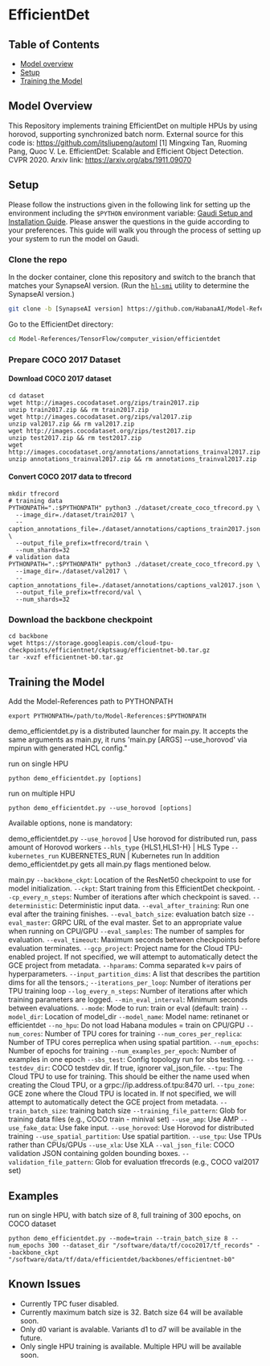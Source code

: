 # EfficientDet

## Table of Contents
* [Model overview](#Model-overview)
* [Setup](#Setup)
* [Training the Model](#Training-the-model)

## Model Overview
This Repository implements training EfficientDet on multiple HPUs by using horovod, supporting synchronized batch norm.
External source for this code is: https://github.com/itsliupeng/automl
[1] Mingxing Tan, Ruoming Pang, Quoc V. Le. EfficientDet: Scalable and Efficient Object Detection. CVPR 2020. Arxiv link: https://arxiv.org/abs/1911.09070

## Setup

Please follow the instructions given in the following link for setting up the
environment including the `$PYTHON` environment variable: [Gaudi Setup and
Installation Guide](https://github.com/HabanaAI/Setup_and_Install). Please
answer the questions in the guide according to your preferences. This guide will
walk you through the process of setting up your system to run the model on
Gaudi.

### Clone the repo

In the docker container, clone this repository and switch to the branch that
matches your SynapseAI version. (Run the
[`hl-smi`](https://docs.habana.ai/en/latest/System_Management_Tools_Guide/System_Management_Tools.html#hl-smi-utility-options)
utility to determine the SynapseAI version.)

```bash
git clone -b [SynapseAI version] https://github.com/HabanaAI/Model-References
```
Go to the EfficientDet directory:
```bash
cd Model-References/TensorFlow/computer_vision/efficientdet
```

### Prepare COCO 2017 Dataset
#### Download COCO 2017 dataset
```
cd dataset
wget http://images.cocodataset.org/zips/train2017.zip
unzip train2017.zip && rm train2017.zip
wget http://images.cocodataset.org/zips/val2017.zip
unzip val2017.zip && rm val2017.zip
wget http://images.cocodataset.org/zips/test2017.zip
unzip test2017.zip && rm test2017.zip
wget http://images.cocodataset.org/annotations/annotations_trainval2017.zip
unzip annotations_trainval2017.zip && rm annotations_trainval2017.zip
```

#### Convert COCO 2017 data to tfrecord
```
mkdir tfrecord
# training data
PYTHONPATH=".:$PYTHONPATH" python3 ./dataset/create_coco_tfrecord.py \
  --image_dir=./dataset/train2017 \
  --caption_annotations_file=./dataset/annotations/captions_train2017.json \
  --output_file_prefix=tfrecord/train \
  --num_shards=32
# validation data
PYTHONPATH=".:$PYTHONPATH" python3 ./dataset/create_coco_tfrecord.py \
  --image_dir=./dataset/val2017 \
  --caption_annotations_file=./dataset/annotations/captions_val2017.json \
  --output_file_prefix=tfrecord/val \
  --num_shards=32
```

### Download the backbone checkpoint
```
cd backbone
wget https://storage.googleapis.com/cloud-tpu-checkpoints/efficientnet/ckptsaug/efficientnet-b0.tar.gz
tar -xvzf efficientnet-b0.tar.gz
```

## Training the Model
Add the Model-References path to PYTHONPATH
```
export PYTHONPATH=/path/to/Model-References:$PYTHONPATH
```

demo_efficientdet.py is a distributed launcher for main.py. It accepts the same arguments as main.py, it runs 'main.py [ARGS] --use_horovod' via mpirun with generated HCL config."

run on single HPU
```
python demo_efficientdet.py [options]
```
run on multiple HPU
```
python demo_efficientdet.py --use_horovod [options]
```

Available options, none is mandatory:

demo_efficientdet.py
  `--use_horovod`             | Use horovod for distributed run, pass amount of Horovod workers
  `--hls_type` {HLS1,HLS1-H}  | HLS Type
  `--kubernetes_run` KUBERNETES_RUN | Kubernetes run
In addition demo_efficientdet.py gets all main.py flags mentioned below.

main.py
  `--backbone_ckpt`: Location of the ResNet50 checkpoint to use for model initialization.
  `--ckpt`: Start training from this EfficientDet checkpoint.
  `--cp_every_n_steps`: Number of iterations after which checkpoint is saved.
  `--deterministic`: Deterministic input data.
  `--eval_after_training`: Run one eval after the training finishes.
  `--eval_batch_size`: evaluation batch size
  `--eval_master`: GRPC URL of the eval master. Set to an appropriate value when running on CPU/GPU
  `--eval_samples`: The number of samples for evaluation.
  `--eval_timeout`: Maximum seconds between checkpoints before evaluation terminates.
  `--gcp_project`: Project name for the Cloud TPU-enabled project. If not specified, we will attempt to automatically detect the GCE project from metadata.
  `--hparams`: Comma separated k=v pairs of hyperparameters.
  `--input_partition_dims`: A list that describes the partition dims for all the tensors.;
  `--iterations_per_loop`: Number of iterations per TPU training loop
  `--log_every_n_steps`: Number of iterations after which training parameters are logged.
  `--min_eval_interval`: Minimum seconds between evaluations.
  `--mode`: Mode to run: train or eval (default: train)
  `--model_dir`: Location of model_dir
  `--model_name`: Model name: retinanet or efficientdet
  `--no_hpu`: Do not load Habana modules = train on CPU/GPU
  `--num_cores`: Number of TPU cores for training
  `--num_cores_per_replica`: Number of TPU cores perreplica when using spatial partition.
  `--num_epochs`: Number of epochs for training
  `--num_examples_per_epoch`: Number of examples in one epoch
  `--sbs_test`: Config topology run for sbs testing.
  `--testdev_dir`: COCO testdev dir. If true, ignorer val_json_file.
  `--tpu`: The Cloud TPU to use for training. This should be either the name used when creating the Cloud TPU, or a grpc://ip.address.of.tpu:8470 url.
  `--tpu_zone`: GCE zone where the Cloud TPU is located in. If not specified, we will attempt to automatically detect the GCE project from metadata.
  `--train_batch_size`: training batch size
  `--training_file_pattern`: Glob for training data files (e.g., COCO train - minival set)
  `--use_amp`: Use AMP
  `--use_fake_data`: Use fake input.
  `--use_horovod`: Use Horovod for distributed training
  `--use_spatial_partition`: Use spatial partition.
  `--use_tpu`: Use TPUs rather than CPUs/GPUs
  `--use_xla`: Use XLA
  `--val_json_file`: COCO validation JSON containing golden bounding boxes.
  `--validation_file_pattern`: Glob for evaluation tfrecords (e.g., COCO val2017 set)

## Examples

run on single HPU, with batch size of 8, full training of 300 epochs, on COCO dataset
```
python demo_efficientdet.py --mode=train --train_batch_size 8 --num_epochs 300 --dataset_dir "/software/data/tf/coco2017/tf_records" --backbone_ckpt "/software/data/tf/data/efficientdet/backbones/efficientnet-b0"
```

## Known Issues
* Currently TPC fuser disabled.
* Currently maximum batch size is 32. Batch size 64 will be available soon.
* Only d0 variant is avalable. Variants d1 to d7 will be available in the future.
* Only single HPU training is available. Multiple HPU will be available soon.
